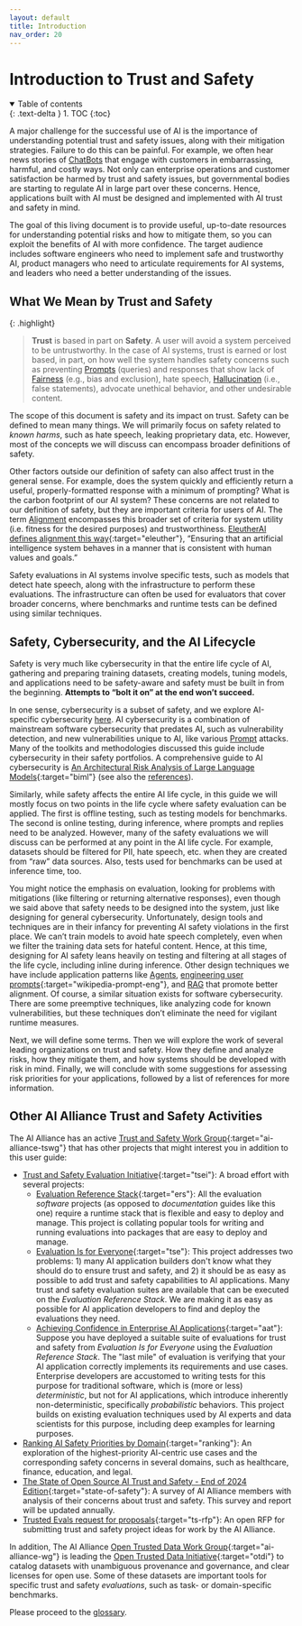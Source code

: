 ```yaml
---
layout: default
title: Introduction
nav_order: 20
---
```


# Introduction to Trust and Safety

<details open markdown="block">
  <summary>
    Table of contents
  </summary>
  {: .text-delta }
1. TOC
{:toc}
</details>

A major challenge for the successful use of AI is the importance of understanding potential trust and safety issues, along with their mitigation strategies. Failure to do this can be painful. For example, we often hear news stories of [ChatBots]({{site.baseurl}}/glossary/chatbot) that engage with customers in embarrassing, harmful, and costly ways. Not only can enterprise operations and customer satisfaction be harmed by trust and safety issues, but governmental bodies are starting to regulate AI in large part over these concerns. Hence, applications built with AI must be designed and implemented with AI trust and safety in mind.

The goal of this living document is to provide useful, up-to-date resources for understanding potential risks and how to mitigate them, so you can exploit the benefits of AI with more confidence. The target audience includes software engineers who need to implement safe and trustworthy AI, product managers who need to articulate requirements for AI systems, and leaders who need a better understanding of the issues. 

## What We Mean by Trust and Safety

{: .highlight}
> **Trust** is based in part on **Safety**. A user will avoid a system perceived to be untrustworthy. In the case of AI systems, trust is earned or lost based, in part, on how well the system handles safety concerns such as preventing [Prompts]({{site.baseurl}}/glossary/#prompt) (queries) and responses that show lack of [Fairness]({{site.baseurl}}/glossary/#fairness) (e.g., bias and exclusion), hate speech, [Hallucination]({{site.baseurl}}/glossary/#hallucination) (i.e., false statements), advocate unethical behavior, and other undesirable content.

The scope of this document is safety and its impact on trust. Safety can be defined to mean many things. We will primarily focus on safety related to _known harms_, such as hate speech, leaking proprietary data, etc. However, most of the concepts we will discuss can encompass broader definitions of safety. 

Other factors outside our definition of safety can also affect trust in the general sense. For example, does the system quickly and efficiently return a useful, properly-formatted response with a minimum of prompting? What is the carbon footprint of our AI system? These concerns are not related to our definition of safety, but they are important criteria for users of AI. The term [Alignment]({{site.baseurl}}/glossary/#alignment) encompasses this broader set of criteria for system utility (i.e. fitness for the desired purposes) and trustworthiness. [EleutherAI defines alignment this way](https://www.eleuther.ai/alignment){:target="eleuther"}, &ldquo;Ensuring that an artificial intelligence system behaves in a manner that is consistent with human values and goals.&rdquo;

Safety evaluations in AI systems involve specific tests, such as models that detect hate speech, along with the infrastructure to perform these evaluations. The infrastructure can often be used for evaluators that cover broader concerns, where benchmarks and runtime tests can be defined using similar techniques.

## Safety, Cybersecurity, and the AI Lifecycle

Safety is very much like cybersecurity in that the entire life cycle of AI, gathering and preparing training datasets, creating models, tuning models, and applications need to be safety-aware and safety must be built in from the beginning. **Attempts to “bolt it on” at the end won’t succeed.**

In one sense, cybersecurity is a subset of safety, and we explore AI-specific cybersecurity [here]({{site.baseurl}}/exploring/cybersecurity). AI cybersecurity is a combination of mainstream software cybersecurity that predates AI, such as vulnerability detection, and new vulnerabilities unique to AI, like various [Prompt]({{site.baseurl}}/glossary/#prompt) attacks. Many of the toolkits and methodologies discussed this guide include cybersecurity in their safety portfolios. A comprehensive guide to AI cybersecurity is [An Architectural Risk Analysis of Large Language Models](https://berryvilleiml.com/results/){:target="biml"} (see also the [references]({{site.baseurl}}/references/#berryville-institute-of-machine-learning)).

Similarly, while safety affects the entire AI life cycle, in this guide we will mostly focus on two points in the life cycle where safety evaluation can be applied. The first is offline testing, such as testing models for benchmarks. The second is online testing, during inference, where prompts and replies need to be analyzed. However, many of the safety evaluations we will discuss can be performed at any point in the AI life cycle. For example, datasets should be filtered for PII, hate speech, etc. when they are created from “raw” data sources. Also, tests used for benchmarks can be used at inference time, too.

You might notice the emphasis on evaluation, looking for problems with mitigations (like filtering or returning alternative responses), even though we said above that safety needs to be designed into the system, just like designing for general cybersecurity. Unfortunately, design tools and techniques are in their infancy for preventing AI safety violations in the first place. We can’t train models to avoid hate speech completely, even when we filter the training data sets for hateful content. Hence, at this time, designing for AI safety leans heavily on testing and filtering at all stages of the life cycle, including inline during inference. Other design techniques we have include application patterns like [Agents]({{site.baseurl}}/glossary/agent), [engineering user prompts](https://en.wikipedia.org/wiki/Prompt_engineering){:target="wikipedia-prompt-eng"}, and [RAG]({{site.baseurl}}/glossary/#retrieval-augmented-generation) that promote better alignment. Of course, a similar situation exists for software cybersecurity. There are some preemptive techniques, like analyzing code for known vulnerabilities, but these techniques don’t eliminate the need for vigilant runtime measures.

Next, we will define some terms. Then we will explore the work of several leading organizations on trust and safety. How they define and analyze risks, how they mitigate them, and how systems should be developed with risk in mind. Finally, we will conclude with some suggestions for assessing risk priorities for your applications, followed by a list of references for more information.

## Other AI Alliance Trust and Safety Activities

The AI Alliance has an active [Trust and Safety Work Group](https://thealliance.ai/focus-areas/trust-and-safety){:target="ai-alliance-tswg"} that has other projects that might interest you in addition to this user guide:

* [Trust and Safety Evaluation Initiative](https://the-ai-alliance.github.io/trust-safety-evals/){:target="tsei"}: A broad effort with several projects:
  * [Evaluation Reference Stack](https://the-ai-alliance.github.io/eval-ref-stack/){:target="ers"}: All the evaluation _software_ projects (as opposed to _documentation_ guides like this one) require a runtime stack that is flexible and easy to deploy and manage. This project is collating popular tools for writing and running evaluations into packages that are easy to deploy and manage. 
  * [Evaluation Is for Everyone](https://the-ai-alliance.github.io/trust-safety-evals/){:target="tse"}: This project addresses two problems: 1) many AI application builders don't know what they should do to ensure trust and safety, and 2) it should be as easy as possible to add trust and safety capabilities to AI applications. Many trust and safety evaluation suites are available that can be executed on the _Evaluation Reference Stack_. We are making it as easy as possible for AI application developers to find and deploy the evaluations they need. 
  * [Achieving Confidence in Enterprise AI Applications](https://the-ai-alliance.github.io/ai-application-testing/){:target="aat"}: Suppose you have deployed a suitable suite of evaluations for trust and safety from _Evaluation Is for Everyone_ using the _Evaluation Reference Stack_. The "last mile" of evaluation is verifying that your AI application correctly implements its requirements and use cases. Enterprise developers are accustomed to writing tests for this purpose for traditional software, which is (more or less) _deterministic_, but not for AI applications, which introduce inherently non-deterministic, specifically _probabilistic_ behaviors. This project builds on existing evaluation techniques used by AI experts and data scientists for this purpose, including deep examples for learning purposes.
* [Ranking AI Safety Priorities by Domain](https://the-ai-alliance.github.io/ranking-safety-priorities/){:target="ranking"}: An exploration of the highest-priority AI-centric use cases and the corresponding safety concerns in several domains, such as healthcare, finance, education, and legal.
* [The State of Open Source AI Trust and Safety - End of 2024 Edition](https://thealliance.ai/blog/the-state-of-open-source-trust){:target="state-of-safety"}: A survey of AI Alliance members with analysis of their concerns about trust and safety. This survey and report will be updated annually.
* [Trusted Evals request for proposals](https://thealliance.ai/core-projects/trusted-evals){:target="ts-rfp"}: An open RFP for submitting trust and safety project ideas for work by the AI Alliance.

In addition, The AI Alliance [Open Trusted Data Work Group](https://thealliance.ai/focus-areas/foundation-models){:target="ai-alliance-wg"} is leading the [Open Trusted Data Initiative](https://the-ai-alliance.github.io/open-trusted-data-initiative/){:target="otdi"} to catalog datasets with unambiguous provenance and governance, and clear licenses for open use. Some of these datasets are important tools for specific trust and safety _evaluations_, such as task- or domain-specific benchmarks.

Please proceed to the [glossary]({{site.baseurl}}/glossary).
